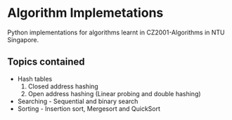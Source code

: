 # Algorithm Implemetations
Python implementations for algorithms learnt in CZ2001-Algorithms in NTU Singapore.
## Topics contained
* Hash tables 
    1. Closed address hashing
    2. Open address hashing (Linear probing and double hashing)
* Searching - Sequential and binary search
* Sorting - Insertion sort, Mergesort and QuickSort